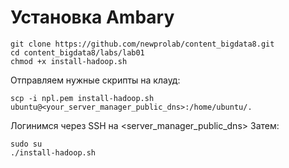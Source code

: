 # Установка Ambary
```
git clone https://github.com/newprolab/content_bigdata8.git
cd content_bigdata8/labs/lab01
chmod +x install-hadoop.sh
``` 
Отправляем нужные скрипты на клауд:
```
scp -i npl.pem install-hadoop.sh ubuntu@<your_server_manager_public_dns>:/home/ubuntu/.
```

Логинимся через SSH на <server_manager_public_dns>
Затем:
```
sudo su
./install-hadoop.sh
```
